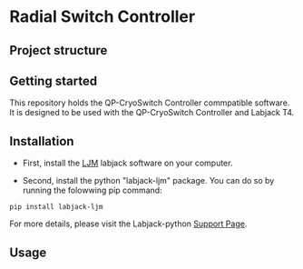 # Radial Switch Controller

## Project structure



## Getting started

This repository holds the QP-CryoSwitch Controller commpatible software. It is designed to be used with the QP-CryoSwitch Controller and Labjack T4.


## Installation
- First, install the [LJM](https://labjack.com/support/software/installers/ljm) labjack software on your computer.

- Second, install the python "labjack-ljm" package. You can do so by running the folowwing pip command:

```
pip install labjack-ljm 
```
For more details, please visit the Labjack-python [Support Page](https://labjack.com/support/software/examples/ljm/python).

## Usage

